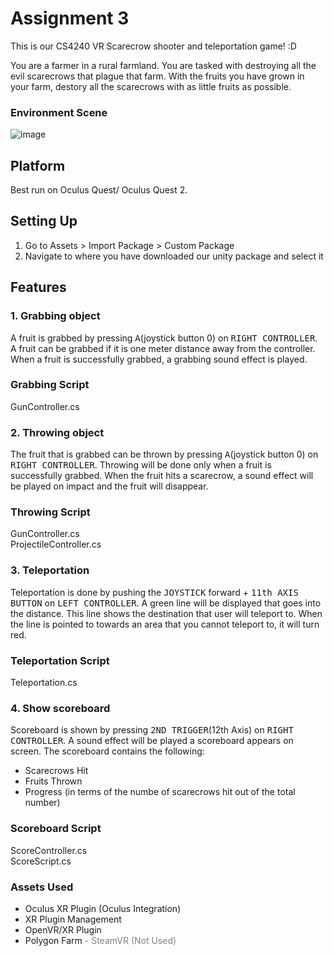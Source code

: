 # Assignment 3
This is our CS4240 VR Scarecrow shooter and teleportation game! :D

You are a farmer in a rural farmland. You are tasked with destroying all the evil scarecrows that plague that farm.
With the fruits you have grown in your farm, destory all the scarecrows with as little fruits as possible.

### Environment Scene
![image](https://user-images.githubusercontent.com/7495242/110196271-662aeb80-7e7e-11eb-8bbe-8b8706a3f852.png)

## Platform
Best run on Oculus Quest/ Oculus Quest 2.

## Setting Up
1. Go to Assets > Import Package > Custom Package
2. Navigate to where you have downloaded our unity package and select it

## Features
### 1. Grabbing object
A fruit is grabbed by pressing <kbd>A</kbd>(joystick button 0) on <kbd>RIGHT CONTROLLER</kbd>.
A fruit can be grabbed if it is one meter distance away from the controller.
When a fruit is successfully grabbed, a grabbing sound effect is played.

### Grabbing Script
GunController.cs

### 2. Throwing object
The fruit that is grabbed can be thrown by pressing <kbd>A</kbd>(joystick button 0) on <kbd>RIGHT CONTROLLER</kbd>.
Throwing will be done only when a fruit is successfully grabbed.
When the fruit hits a scarecrow, a sound effect will be played on impact and the fruit will disappear.

### Throwing Script
GunController.cs
</br>
ProjectileController.cs

### 3. Teleportation
Teleportation is done by pushing the <kbd>JOYSTICK</kbd> forward + <kbd>11th AXIS BUTTON</kbd> on <kbd>LEFT CONTROLLER</kbd>. 
A green line will be displayed that goes into the distance. 
This line shows the destination that user will teleport to.
When the line is pointed to towards an area that you cannot teleport to, it will turn red.

### Teleportation Script
Teleportation.cs

### 4. Show scoreboard
Scoreboard is shown by pressing <kbd>2ND TRIGGER</kbd>(12th Axis) on <kbd>RIGHT CONTROLLER</kbd>.
A sound effect will be played a scoreboard appears on screen.
The scoreboard contains the following:
- Scarecrows Hit
- Fruits Thrown
- Progress (in terms of the numbe of scarecrows hit out of the total number)

### Scoreboard Script
ScoreController.cs
</br>
ScoreScript.cs

### Assets Used
- Oculus XR Plugin (Oculus Integration)
- XR Plugin Management
- OpenVR/XR Plugin
- Polygon Farm
<span style="color:grey">- SteamVR (Not Used)</span>


